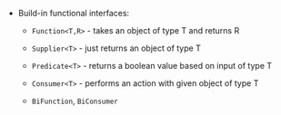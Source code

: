 * Build-in functional interfaces:
  * `Function<T,R>` - takes an object of type T and returns R

  * `Supplier<T>` - just returns an object of type T

  * `Predicate<T>` - returns a boolean value based on input of type T

  * `Consumer<T>` - performs an action with given object of type T

  * `BiFunction`, `BiConsumer`